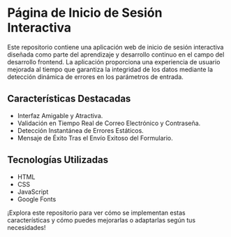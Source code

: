 # Página de Inicio de Sesión Interactiva

Este repositorio contiene una aplicación web de inicio de sesión interactiva diseñada como parte del aprendizaje y desarrollo continuo en el campo del desarrollo frontend. La aplicación proporciona una experiencia de usuario mejorada al tiempo que garantiza la integridad de los datos mediante la detección dinámica de errores en los parámetros de entrada.

## Características Destacadas
- Interfaz Amigable y Atractiva.
- Validación en Tiempo Real de Correo Electrónico y Contraseña.
- Detección Instantánea de Errores Estáticos.
- Mensaje de Éxito Tras el Envío Exitoso del Formulario.

## Tecnologías Utilizadas
- HTML
- CSS
- JavaScript
- Google Fonts

¡Explora este repositorio para ver cómo se implementan estas características y cómo puedes mejorarlas o adaptarlas según tus necesidades!
